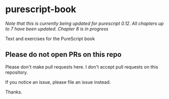 # purescript-book

*Note that this is currently being updated for purescript 0.12. All chapters up to 7 have been updated. Chapter 8 is in progress*

Text and exercises for the PureScript book

## Please do not open PRs on this repo

Please don't make pull requests here. I don't accept pull requests on this repository.

If you notice an issue, please file an issue instead.

Thanks.
